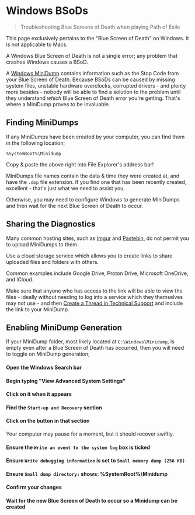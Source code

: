 # Windows BSoDs

> Troubleshooting Blue Screens of Death when playing Path of Exile

<note>

This page exclusively pertains to the "Blue Screen of Death" on Windows. It is not applicable to Macs.

</note>

<tip>

A Windows Blue Screen of Death is not a single error; any problem that crashes Windows causes a BSoD.

</tip>

A [Windows MiniDump](https://learn.microsoft.com/en-us/troubleshoot/windows-client/performance/read-small-memory-dump-file) contains information such as the Stop Code from your Blue Screen of Death. Because BSoDs can be caused by missing system files, unstable hardware overclocks, corrupted drivers - and plenty more besides - nobody will be able to find a solution to the problem until they understand *which* Blue Screen of Death error you're getting. That's where a MiniDump proves to be invaluable.

## Finding MiniDumps

If any MiniDumps have been created by your computer, you can find them in the following location;

`%SystemRoot%\Minidump`

<tip>

Copy & paste the above right into File Explorer's address bar!

</tip>

MiniDumps file names contain the data & time they were created at, and have the `.dmp` file extension. If you find one that has been recently created, excellent - that's just what we need to assist you.

Otherwise, you may need to configure Windows to generate MiniDumps and then wait for the next Blue Screen of Death to occur.

## Sharing the Diagnostics

Many common hosting sites, such as [Imgur](https://imgur.com) and [Pastebin](https://pastebin.com), do not permit you to upload MiniDumps to them.

Use a cloud storage service which allows you to create links to share uploaded files and folders with others.

Common examples include Google Drive, Proton Drive, Microsoft OneDrive, and iCloud.

Make sure that anyone who has access to the link will be able to view the files - ideally without needing to log into a service which they themselves may not use - and then [Create a Thread in Technical Support](/miscellaneous/other/create-a-thread-in-technical-support) and include the link to your MiniDump.

## Enabling MiniDump Generation

If your MiniDump folder, most likely located at `C:\Windows\Minidump`, is empty even after a Blue Screen of Death has occurred, then you will need to toggle on MiniDump generation;

<steps level="4">

#### Open the Windows Search bar

#### Begin typing "View Advanced System Settings"

#### Click on it when it appears

#### Find the `Start-up and Recovery` section

#### Click on the <kbd value="Settings..."></kbd> button in that section

<tip>

Your computer may pause for a moment, but it should recover swiftly.

</tip>

#### Ensure the `Write an event to the system log` box is ticked

#### Ensure `Write debugging information` is set to `Small memory dump (256 KB)`

#### Ensure `Small dump directory:` shows: %SystemRoot%\Minidump

#### Confirm your changes

#### Wait for the new Blue Screen of Death to occur so a Minidump can be created

</steps>
